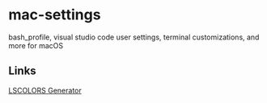 # mac-settings
bash_profile, visual studio code user settings, terminal customizations, and more for macOS

## Links
[LSCOLORS Generator](https://geoff.greer.fm/lscolors/)
